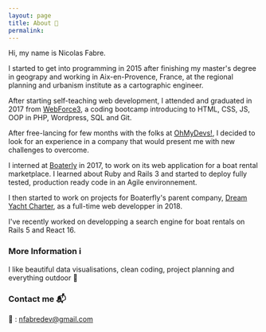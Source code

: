 ```yaml
---
layout: page
title: About 👋
permalink:
---
```


Hi, my name is Nicolas Fabre.

I started to get into programming in 2015 after finishing my master's degree in geograpy and working in Aix-en-Provence, France, at the regional planning and urbanism institute as a cartographic engineer.

After starting self-teaching web development, I attended and graduated in 2017 from
[WebForce3](http://www.wf3.fr/pret-a-tout-changer/developpeur-symfony), a coding bootcamp introducing to HTML,
CSS, JS, OOP in PHP, Wordpress, SQL and Git.

After free-lancing for few months with the folks at [OhMyDevs!](https://www.ohmydevs.fr/equipe/), I decided to
look for an experience in a company that would present me with new challenges to overcome.

I interned at [Boaterly](https://www.boaterfly.com/en) in 2017, to work on its web application for a boat rental marketplace. I learned about Ruby and Rails 3 and started to deploy fully tested, production ready code in an Agile environnement.

I then started to work on projects for Boaterfly's parent company, [Dream Yacht Charter](https://www.dreamyachtcharter.com/), as a full-time web developper in 2018.

I've recently worked on developping a search engine for boat rentals on Rails 5 and React 16.

### More Information ℹ️

I like beautiful data visualisations, clean coding, project planning and everything outdoor 🌲

### Contact me 📬

📨 : [nfabredev@gmail.com](mailto:nfabredev@gmail.com)
